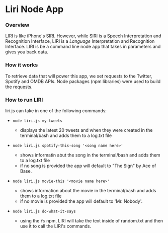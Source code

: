 # Liri Node App

### Overview

LIRI is like iPhone's SIRI. However, while SIRI is a Speech Interpretation and Recognition Interface, LIRI is a _Language_ Interpretation and Recognition Interface. LIRI is be a command line node app that takes in parameters and gives you back data.


### How it works

To retrieve data that will power this app, we set requests to the Twitter, Spotify and OMDB APIs. Node packages (npm libraries) were used to build the requests.


### How to run LIRI

liri.js can take in one of the following commands: 

* `node liri.js my-tweets` 
	* displays the latest 20 tweets and when they were created in the terminal/bash and adds them to a log.txt file

* `node liri.js spotify-this-song '<song name here>'`
	* shows informatin abut the song in the terminal/bash and adds them to a log.txt file
   	* if no song is provided the app will default to "The Sign" by Ace of Base.

* `node liri.js movie-this '<movie name here>'`
	* shows information about the movie in the terminal/bash and adds them to a log.txt file
	* if no movie is provided the app will default to 'Mr. Nobody'.

* `node liri.js do-what-it-says`
   	* using the `fs` npm, LIRI will take the text inside of random.txt and then use it to call the LIRI's commands.





